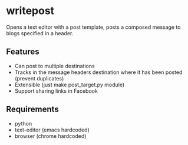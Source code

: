 # writepost

  Opens a text editor with a post template, posts a composed message to blogs specified in a header.

## Features

* Can post to multiple destinations
* Tracks in the message headers destination  where it has been posted (prevent duplicates)
* Extensible (just make post_target.py module)
* Support sharing links in Facebook

## Requirements

* python
* text-editor (emacs hardcoded)
* browser (chrome hardcoded)
